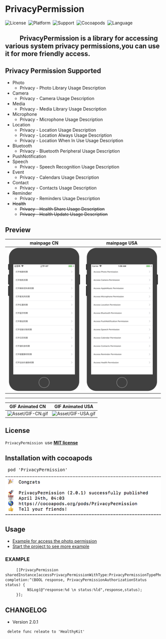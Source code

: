 # PrivacyPermission
![License](https://img.shields.io/badge/License-MIT-orange.svg)&nbsp;
![Platform](https://img.shields.io/badge/Platform-iOS-yellowgreen.svg)&nbsp;
![Support](https://img.shields.io/badge/Support-iOS%208%2B-lightgrey.svg)&nbsp;
![Cocoapods](https://img.shields.io/badge/cocoapods-support-red.svg)&nbsp;
![Language](https://img.shields.io/badge/language-Objective--C-B9D3EE.svg)&nbsp;


## &emsp;&emsp; PrivacyPermission is a library for accessing various system privacy permissions,you can use it for more friendly access.

## Privacy Permission Supported
 - Photo
 	- Privacy - Photo Library Usage Description
 - Camera
 	- Privacy - Camera Usage Description
 - Media
 	- Privacy - Media Library Usage Description
 - Microphone
 	- Privacy - Microphone Usage Description
 - Location
 	- Privacy - Location Usage Description
 	- Privacy - Location Always Usage Description
 	- Privacy - Location When In Use Usage Description
 - Bluetooth
 	- Privacy - Bluetooth Peripheral Usage Description
 - PushNotification
 - Speech
 	- Privacy - Speech Recognition Usage Description
 - Event
 	- Privacy - Calendars Usage Description
 - Contact
 	- Privacy - Contacts Usage Description
 - Reminder
 	- Privacy - Reminders Usage Description 
 - <del>Health</del>
 	- <del>Privacy - Health Share Usage Description</del>
 	- <del>Privacy - Health Update Usage Description</del>
 
## Preview
 mainpage CN  | mainpage USA
  -----|-----
 ![Asset/screenshot-CN.png](Asset/screenshot-CN.png) |  ![Asset/screenshot-USA.png](Asset/screenshot-USA.png) 
 ---  
 GIF Animated CN  | GIF Animated USA
 -----|-----
 ![Asset/GIF-CN.gif](Asset/GIF-CN.gif) | ![Asset/GIF-USA.gif](Asset/GIF-USA.gif) 


## License
`PrivacyPermission `use [__MIT license__][1]

## Installation with cocoapods
<pre>
 pod 'PrivacyPermission'
</pre>
![Asset/cocoapods.png](Asset/cocoapods.png)

## Usage
- [Example for access the photo permission](#EXAMPLE)
- [Start the project to see more example](./PrivacyPermissionExample)

<a name="EXAMPLE"></a>
### EXAMPLE
```
     [[PrivacyPermission sharedInstance]accessPrivacyPermissionWithType:PrivacyPermissionTypePhoto completion:^(BOOL response, PrivacyPermissionAuthorizationStatus status) {
          NSLog(@"response:%d \n status:%ld",response,status);
     }];
```

## CHANGELOG
- Version 2.0.1

```
 delete func releate to 'HealthyKit' 
```




[1]:  https://github.com/GREENBANYAN/PrivacyPermission/blob/master/LICENSE "MIT License"	


